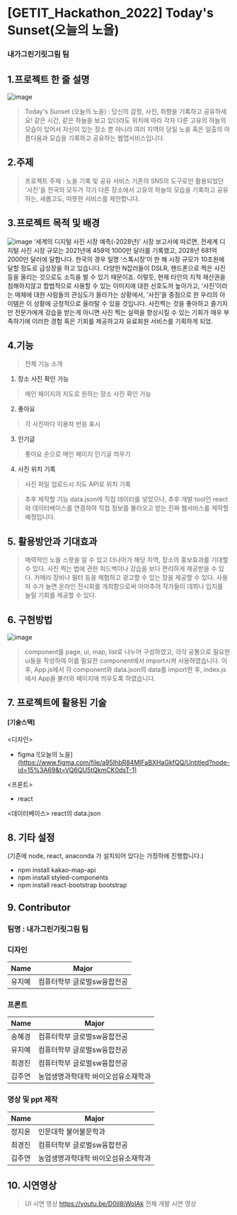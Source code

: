 # [GETIT_Hackathon_2022] Today's Sunset(오늘의 노을) 

### 내가그린기릿그림 팀

## 1.프로젝트 한 줄 설명
![image](https://user-images.githubusercontent.com/93771689/203872282-1a92cc78-2624-4adb-9723-bad23f1b3727.png)
> Today's Sunset (오늘의 노을) : 당신의 감정, 사진, 취향을 기록하고 공유하세요! 
같은 시간, 같은 하늘을 보고 있더라도 위치에 따라 각자 다른 고유의 하늘의 모습이 있어서 자신이 있는 장소 뿐 아니라 여러 지역의 당일 노을 혹은 일출의 아름다움과 모습을 기록하고 공유하는 웹앱서비스입니다.

## 2.주제
>프로젝트 주제 : 노을 기록 및 공유 서비스
기존의 SNS의 도구로만 활용되었던 '사진'을 전국의 모두가 각기 다른 장소에서 고유의 하늘의 모습을 기록하고 공유하는, 새롭고도, 따뜻한 서비스를 제안합니다. 

## 3.프로젝트 목적 및 배경
![image](https://user-images.githubusercontent.com/93771689/203874373-f039c89c-da89-4518-8839-c3140012b57e.png)
‘세계의 디지털 사진 시장 예측(-2028년)’ 시장 보고서에 따르면, 전세계 디지털 사진 시장 규모는 2021년에 459억 1000만 달러를 기록했고, 2028년 681억 2000만 달러에 달합니다. 한국의 경우 일명 ‘스톡시장’이 한 해 시장 규모가 10조원에 달할 정도로 급성장을 하고 있습니다. 다양한 N잡러들이 DSLR, 핸드폰으로 찍은 사진 등을 올리는 것으로도 소득을 벌 수 있기 때문이죠. 
이렇듯, 현재 타인의 지적 재산권을 침해하지않고 합법적으로 사용할 수 있는 이미지에 대한 선호도까 높아가고, ‘사진’이라는 매체에 대한 사람들의 관심도가 올라가는 상황에서, ‘사진’을 중점으로 한 우리의 아이템은 이 상황에 긍정적으로 올라탈 수 있을 것입니다. 
사진찍는 것을 좋아하고 즐기지만 전문가에게 강습을 받는게 아니면 사진 찍는 실력을 향상시킬 수 있는 기회가 매우 부족하기에 이러한 경험 혹은 기회를 제공하고자 유료회원 서비스를 기획하게 되었.

## 4.기능
> 전체 기능 소개
1. 장소 사진 확인 가능 
> 메인 페이지의 지도로 원하는 장소 사진 확인 가능
2. 좋아요
> 각 사진마다 이용자 반응 표시
3. 인기글 
> 좋아요 순으로 메인 페이지 인기글 띄우기
4. 사진 위치 기록 
> 사진 파일 업로드시 지도 API로 위치 기록

> 추후 제작할 기능
data.json에 직접 데이터를 넣었으나, 추후 개발 tool인 react와 데이터베이스를 연결하여 직접 정보를 불러오고 받는 진짜 웹서비스를 제작할 예정입니다.

## 5. 활용방안과 기대효과
>  매력적인 노을 스팟을 알 수 있고 더나아가 해당 지역, 장소의 홍보효과를 기대할 수 있다.
사진 찍는 법에 관한 피드백이나 강습을 보다 편리하게 제공받을 수 있다.
카메라 장비나 필터 등을 체험하고 광고할 수 있는 장을 제공할 수 있다.
사용자 수가 늘면 온라인 전시회를 개최함으로써 아마추어 작가들이 데뷔나 입지를 늘릴 기회를 제공할 수 있다.

## 6. 구현방법
![image](https://user-images.githubusercontent.com/93771689/203873024-aff81736-0b18-4148-b5c5-f3bcf2db4e26.png)
> component를 page, ui, map, list로 나누어 구성하였고, 각각 공통으로 필요한 ui들을 작성하여 이를 필요한 component에서 import시켜 사용하였습니다. 이후, App.js에서 각 component와 data.json의 data를 import한 후, index.js에서 App을 불러와 페이지에 띄우도록 하였습니다.

## 7. 프로젝트에 활용된 기술
#### [기술스택]
<디자인>
* figma
![오늘의 노을][(https://www.figma.com/file/a95IhbR84MlFaBXHaGkfQQ/Untitled?node-id=15%3A69&t=VQ6QU5tQkmCK0dsT-1)](https://www.figma.com/file/a95IhbR84MlFaBXHaGkfQQ/Untitled?node-id=0%3A1&t=ng6mqJSoW2cX4mdR-1)

<프론트>
* react

<데이터베이스>
react의 data.json

## 8. 기타 설정
(기존에 node, react, anaconda 가 설치되어 있다는 가정하에 진행합니다.)
* npm install kakao-map-api
* npm install styled-components
* npm install react-bootstrap bootstrap

## 9. Contributor

### 팀명 : 내가그린기릿그림 팀

### 디자인
| Name | Major |
|---|---|
| 유지예 | 컴퓨터학부 글로벌sw융합전공 |

### 프론트
| Name | Major |
|---|---|
| 송혜경 | 컴퓨터학부 글로벌sw융합전공 |
| 유지예 | 컴퓨터학부 글로벌sw융합전공 |
| 최경진 | 컴퓨터학부 글로벌sw융합전공 |
| 김주연 | 농업생명과학대학 바이오섬유소재학과 |

### 영상 및 ppt 제작
| Name | Major |
|---|---|
| 정지윤 | 인문대학 불어불문학과 |
| 최경진 | 컴퓨터학부 글로벌sw융합전공 |
| 김주연 | 농업생명과학대학 바이오섬유소재학과 |


## 10. 시연영상
> UI 시연 영상
https://youtu.be/D0iI8iWolAk
> 전체 개발 시연 영상
